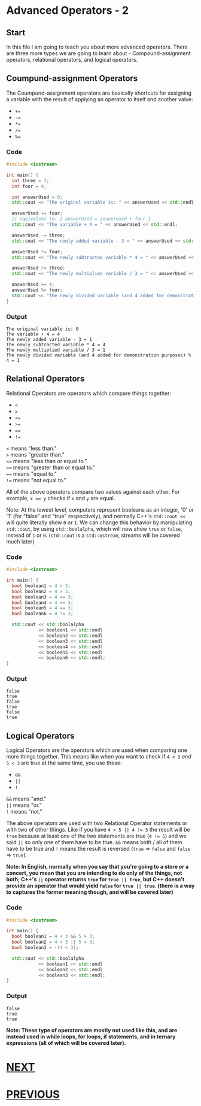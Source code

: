 # Advanced Operators - 2

## Start

In this file I am going to teach you about more advanced operators. There are three more types we are going to learn about - Compound-assignment operators, relational operators, and logical operators.

## Coumpund-assignment Operators

The Coumpund-assignment operators are basically shortcuts for assigning a variable with the result of applying an operator to itself and another value:

- `+=`
- `-=`
- `*=`
- `/=`
- `%=`

### Code

```cpp
#include <iostream>

int main() {
  int three = 3;
  int four = 4;

  int answerUsed = 0;
  std::cout << "The original variable is: " << answerUsed << std::endl;

  answerUsed += four;
  // equivalent to: { answerUsed = answerUsed + four }
  std::cout << "The variable + 4 = " << answerUsed << std::endl;

  answerUsed -= three;
  std::cout << "The newly added variable - 3 = " << answerUsed << std::endl;

  answerUsed *= four;
  std::cout << "The newly subtracted variable * 4 = " << answerUsed << std::endl;

  answerUsed /= three;
  std::cout << "The newly multiplied variable / 3 = " << answerUsed << std::endl;

  answerUsed += 4;
  answerUsed %= four;
  std::cout << "The newly divided variable (and 4 added for demonstration purposes) % 4 = " << answerUsed << std::endl;
}
```

### Output

```shell
The original variable is: 0
The variable + 4 = 4
The newly added variable - 3 = 1
The newly subtracted variable * 4 = 4
The newly multiplied variable / 3 = 1
The newly divided variable (and 4 added for demonstration purposes) % 4 = 1
```

## Relational Operators

Relational Operators are operators which compare things together:

- `<`
- `>`
- `<=`
- `>=`
- `==`
- `!=`

`<` means "less than." \
`>` means "greater than." \
`<=` means "less than or equal to." \
`>=` means "greater than or equal to." \
`==` means "equal to." \
`!=` means "not equal to."

All of the above operators compare two values against each other. For example, `x == y` checks if `x` and `y` are equal.

Note: At the lowest level, computers represent booleans as an integer, '0' or '1' (for "false" and "true" respectively), and normally C++'s `std::cout <<` will quite literally show `0` or `1`. We can change this behavior by manipulating `std::cout`, by using `std::boolalpha`, which will now show `true` or `false`, instead of `1` or `0`. (`std::cout` is a `std::ostream`, streams will be covered much later)

### Code

```cpp
#include <iostream>

int main() {
  bool boolean1 = 4 < 3;
  bool boolean2 = 4 > 3;
  bool boolean3 = 4 <= 3;
  bool boolean4 = 4 >= 3;
  bool boolean5 = 4 == 3;
  bool boolean6 = 4 != 3;

  std::cout << std::boolalpha
            << boolean1 << std::endl
            << boolean2 << std::endl
            << boolean3 << std::endl
            << boolean4 << std::endl
            << boolean5 << std::endl
            << boolean6 << std::endl;
}
```

### Output

```shell
false
true
false
true
false
true
```

## Logical Operators

Logical Operators are the operators which are used when comparing one more things together. This means like when you want to check if `4 < 3` _and_ `5 < 3` are true at the same time, you use these:

- `&&`
- `||`
- `!`

`&&` means "and." \
`||` means "or." \
`!` means "not."

The above operators are used with two Relational Operator statements or with two of other things. Like if you have `4 > 5 || 4 != 5` the result will be `true` because at least one of the two statements are true (`4 != 5`) and we said `||` so only one of them have to be true. `&&` means both / all of them have to be true and `!` means the result is reversed (`true` => `false` and `false` => `true`).

**Note: In English, normally when you say that you're going to a store ___or___ a concert, you mean that you are intending to do only of the things, not both; C++'s `||` operator returns `true` for `true || true`, but C++ doesn't provide an operator that would yield `false` for `true || true`. (there is a way to captures the former meaning though, and will be covered later)**

### Code

```cpp
#include <iostream>

int main() {
  bool boolean1 = 4 < 3 && 5 > 3;
  bool boolean2 = 4 < 3 || 5 > 3;
  bool boolean3 = !(4 < 3);

  std::cout << std::boolalpha
            << boolean1 << std::endl
            << boolean2 << std::endl
            << boolean3 << std::endl;
}
```

### Output

```shell
false
true
true
```

**Note: These type of operators are mostly not used like this, and are instead used in while loops, for loops, if statements, and in ternary expressions (all of which will be covered later).**

# [NEXT]()

# [PREVIOUS](3.%20Operators.md)
